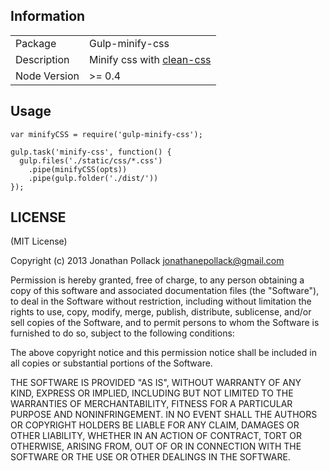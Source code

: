## Information

<table>
<tr> 
<td>Package</td><td>Gulp-minify-css</td>
</tr>
<tr>
<td>Description</td>
<td>Minify css with <a href="https://github.com/GoalSmashers/clean-css">clean-css</a></td>
</tr>
<tr>
<td>Node Version</td>
<td>>= 0.4</td>
</tr>
</table>

## Usage

```java-script
var minifyCSS = require('gulp-minify-css');

gulp.task('minify-css', function() {
  gulp.files('./static/css/*.css')
    .pipe(minifyCSS(opts))
    .pipe(gulp.folder('./dist/'))
});
```

## LICENSE

(MIT License)

Copyright (c) 2013 Jonathan Pollack <jonathanepollack@gmail.com>

Permission is hereby granted, free of charge, to any person obtaining
a copy of this software and associated documentation files (the
"Software"), to deal in the Software without restriction, including
without limitation the rights to use, copy, modify, merge, publish,
distribute, sublicense, and/or sell copies of the Software, and to
permit persons to whom the Software is furnished to do so, subject to
the following conditions:

The above copyright notice and this permission notice shall be
included in all copies or substantial portions of the Software.

THE SOFTWARE IS PROVIDED "AS IS", WITHOUT WARRANTY OF ANY KIND,
EXPRESS OR IMPLIED, INCLUDING BUT NOT LIMITED TO THE WARRANTIES OF
MERCHANTABILITY, FITNESS FOR A PARTICULAR PURPOSE AND
NONINFRINGEMENT. IN NO EVENT SHALL THE AUTHORS OR COPYRIGHT HOLDERS BE
LIABLE FOR ANY CLAIM, DAMAGES OR OTHER LIABILITY, WHETHER IN AN ACTION
OF CONTRACT, TORT OR OTHERWISE, ARISING FROM, OUT OF OR IN CONNECTION
WITH THE SOFTWARE OR THE USE OR OTHER DEALINGS IN THE SOFTWARE.
